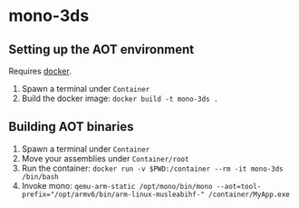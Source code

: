 # mono-3ds

## Setting up the AOT environment

Requires [docker](https://www.docker.com/).

1. Spawn a terminal under `Container`
2. Build the docker image: `docker build -t mono-3ds .`

## Building AOT binaries

1. Spawn a terminal under `Container`
2. Move your assemblies under `Container/root`
3. Run the container: `docker run -v $PWD:/container --rm -it mono-3ds /bin/bash`
4. Invoke mono: `qemu-arm-static /opt/mono/bin/mono --aot=tool-prefix="/opt/armv6/bin/arm-linux-musleabihf-" /container/MyApp.exe`